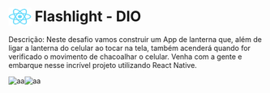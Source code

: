 
# <img align="top" alt="Amanda-ReactNative" height="35" width="45" src="https://raw.githubusercontent.com/devicons/devicon/master/icons/react/react-original.svg"> Flashlight - DIO
Descrição: Neste desafio vamos construir um App de lanterna que, além de ligar a lanterna do celular ao tocar na tela, também acenderá quando for verificado o movimento de chacoalhar o celular. Venha com a gente e embarque nesse incrível projeto utilizando React Native. 

<img align="left" alt="aa" src="https://user-images.githubusercontent.com/94869300/171779585-a1081bce-a2e3-4661-9876-8c1db58d219c.jpg"> 
<img align="rigth" alt="aa" src="https://user-images.githubusercontent.com/94869300/171779600-48be1d2b-7366-460c-b123-1b6440aaef75.jpg"> 
